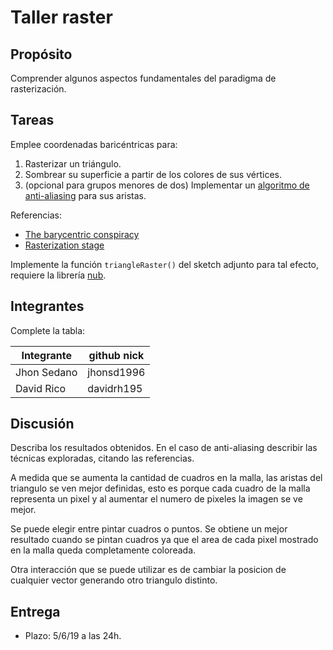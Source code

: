# Taller raster

## Propósito

Comprender algunos aspectos fundamentales del paradigma de rasterización.

## Tareas

Emplee coordenadas baricéntricas para:

1. Rasterizar un triángulo.
2. Sombrear su superficie a partir de los colores de sus vértices.
3. (opcional para grupos menores de dos) Implementar un [algoritmo de anti-aliasing](https://www.scratchapixel.com/lessons/3d-basic-rendering/rasterization-practical-implementation/rasterization-practical-implementation) para sus aristas.

Referencias:

* [The barycentric conspiracy](https://fgiesen.wordpress.com/2013/02/06/the-barycentric-conspirac/)
* [Rasterization stage](https://www.scratchapixel.com/lessons/3d-basic-rendering/rasterization-practical-implementation/rasterization-stage)

Implemente la función ```triangleRaster()``` del sketch adjunto para tal efecto, requiere la librería [nub](https://github.com/nakednous/nub/releases).

## Integrantes

Complete la tabla:

| Integrante | github nick |
|------------|-------------|
| Jhon Sedano| jhonsd1996  |
| David Rico | davidrh195  |

## Discusión

Describa los resultados obtenidos. En el caso de anti-aliasing describir las técnicas exploradas, citando las referencias.

A medida que se aumenta la cantidad de cuadros en la malla, las aristas del triangulo se ven mejor definidas, esto es porque cada cuadro de la malla representa un pixel y al aumentar el numero de pixeles la imagen se ve mejor.

Se puede elegir entre pintar cuadros o puntos. Se obtiene un mejor resultado cuando se pintan cuadros ya que el area de cada pixel mostrado en la malla queda completamente coloreada.

Otra interacción que se puede utilizar es de cambiar la posicion de cualquier vector generando otro triangulo distinto.


## Entrega

* Plazo: 5/6/19 a las 24h.

